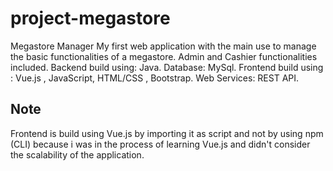 # project-megastore
Megastore Manager
My first web application with the main use to manage the basic functionalities of a megastore. 
Admin and Cashier functionalities included. Backend build using: Java. Database: MySql.
Frontend build using : Vue.js , JavaScript, HTML/CSS , Bootstrap. Web Services: REST API.

## Note
Frontend is build using Vue.js by importing it as script and not by using npm (CLI)  because i was in the process of learning Vue.js 
and didn't consider the scalability of the application.
